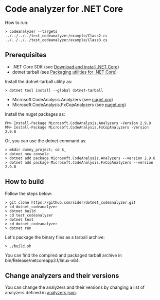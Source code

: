 # Code analyzer for .NET Core

How to run:
```shell script
> codeanalyzer --targets ../../../../test_codeanalyzer/example/Class2.cs ../../../../test_codeanalyzer/example/Class3.cs
```

## Prerequisites

- .NET Core SDK (see [Download and install .NET Core](https://docs.microsoft.com/ja-jp/dotnet/core/install/sdk))
- dotnet tarball (see [Packaging utilities for .NET Core](https://github.com/qmfrederik/dotnet-packaging))

Install the dotnet-tarball utility as:
```shell script
> dotnet tool install --global dotnet-tarball
```

- Microsoft.CodeAnalysis.Analyzers (see [nuget.org](https://www.nuget.org/packages/Microsoft.CodeAnalysis.Analyzers/))
- Microsoft.CodeAnalysis.FxCopAnalyzers (see [nuget.org](https://www.nuget.org/packages/Microsoft.CodeAnalysis.FxCopAnalyzers/))

Install the nuget packages as:
```shell script
PM> Install-Package Microsoft.CodeAnalysis.Analyzers -Version 2.9.8
PM> Install-Package Microsoft.CodeAnalysis.FxCopAnalyzers -Version 2.9.8
```

Or, you can use the dotnet command as:
```shell script
> mkdir dummy_project; cd $_
> dotnet new console
> dotnet add package Microsoft.CodeAnalysis.Analyzers --version 2.9.8
> dotnet add package Microsoft.CodeAnalysis.FxCopAnalyzers --version 2.9.8
```

## How to build

Follow the steps below:
```shell script
> git clone https://github.com/sider/dotnet_codeanalyzer.git
> cd dotnet_codeanalyzer
> dotnet build
> cd test_codeanalyzer
> dotnet test
> cd dotnet_codeanalyzer
> dotnet run
```

Let's package the binary files as a tarball archive:
```shell script
> ./build.sh
```
You can find the compiled and packaged tarball archive in bin/Release/netcoreapp3.1/linux-x64.

## Change analyzers and their versions

You can change the analyzers and their versions by changing a list of analyzers defined in [analyzers.json](dotnet_codeanalyzer/analyzers.json).
